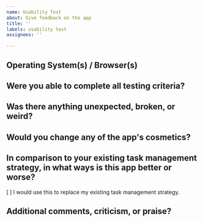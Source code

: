 ```yaml
---
name: Usability Test
about: Give feedback on the app
title: ''
labels: usability test
assignees: ''

---
```


## Operating System(s) / Browser(s)
<!-- If you are unsure which browser your phone uses, leave it blank -->
<!-- e.g. 
- ios 13 / Safari
- Windows Vista / Edge
- osx 14 / Firefox
-->


## Were you able to complete all testing criteria?
<!-- If not, why? -->


## Was there anything unexpected, broken, or weird?
<!-- e.g. I didn't expect to be able to breakup with my boyfriend through the app -->


## Would you change any of the app's cosmetics?
<!-- typography, colors, layout, sizing, etc. -->


## In comparison to your existing task management strategy, in what ways is this app better or worse?
<!-- e.g. I didn't expect to be able to breakup with my boyfriend through the app -->


[ ] I would use this to replace my existing task management strategy.


## Additional comments, criticism, or praise?
